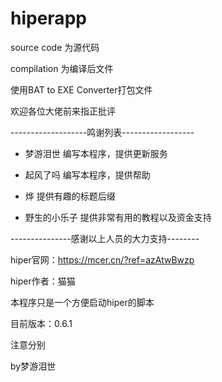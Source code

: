 # hiperapp

source code 为源代码

compilation 为编译后文件

使用BAT to EXE Converter打包文件

欢迎各位大佬前来指正批评

 -------------------鸣谢列表------------------
 -   梦游泪世    编写本程序，提供更新服务    
 -   起风了吗    编写本程序，提供帮助        
 -   烨          提供有趣的标题后缀         
 
 - 野生的小乐子 提供非常有用的教程以及资金支持
 
 ---------------感谢以上人员的大力支持--------

hiper官网：https://mcer.cn/?ref=azAtwBwzp

hiper作者：猫猫

本程序只是一个方便启动hiper的脚本


目前版本：0.6.1

注意分别

by梦游泪世

